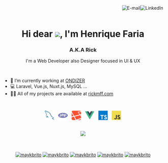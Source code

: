 <a href="https://www.linkedin.com/in/rickmff">
<img align="right" alt="LinkedIn" src="https://img.shields.io/badge/-%20rickmff%20-blue"/>
</a>
<a href="mailto:m.rickmff@gmail.com">
<img align="right" alt="E-mail" src="https://img.shields.io/badge/-%20How%20to%20reach%20me%20-red"/>
</a>
<br/>

<br/>

<h1 align="center">Hi dear <img src="https://raw.githubusercontent.com/kaueMarques/kaueMarques/master/hi.gif" width="30px">, I'm Henrique Faria</h1>
<h3 align="center">A.K.A Rick</h3>
<p align="center">I'm a Web Developer also Designer focused in UI & UX</p>

<br/>

 -   🚀 I’m currently working at [ONDIZER](https://ondizer.com/)
 -   💻 Laravel, Vue.js, Nuxt.js, MySQL ...
 -   👨‍💻 All of my projects are available at [rickmff.com](https://rickmff.com)

<br/>

<p align="center">
<img align="center" src="https://raw.githubusercontent.com/devicons/devicon/master/icons/mysql/mysql-original.svg" alt="mysql" width="30" height="30"/>
  
<img align="center" src="https://raw.githubusercontent.com/devicons/devicon/master/icons/php/php-plain.svg" alt="php" width="30" height="30"/>
 
<img align="center" src="https://raw.githubusercontent.com/devicons/devicon/master/icons/laravel/laravel-plain.svg" alt="laravel" width="30" height="30"/>
 
<img align="center" src="https://raw.githubusercontent.com/devicons/devicon/master/icons/vuejs/vuejs-original.svg" alt="vue" width="30" height="30"/>
 
<img align="center" src="https://raw.githubusercontent.com/devicons/devicon/master/icons/typescript/typescript-original.svg" alt="typescript" width="30" height="30"/>
 
<img align="center" src="https://raw.githubusercontent.com/devicons/devicon/master/icons/javascript/javascript-original.svg" alt="javascript" width="30" height="30"/>
<br/>
<br/>
<br/>

<img src="https://github-readme-stats.vercel.app/api?username=rickmff&count_private=true&show_icons=true&theme=nord"/>
</p>
<br/>

<p align="center">
<a href="https://codepen.io/rickmff" target="_blank"><img align="center" src="https://cdn.jsdelivr.net/npm/simple-icons@3.0.1/icons/codepen.svg" alt="maykbrito" height="20" width="20" /></a>
<a href="https://twitter.com/rickmff" target="blank"><img align="center" src="https://cdn.jsdelivr.net/npm/simple-icons@3.0.1/icons/twitter.svg" alt="maykbrito" height="20" width="20" /></a>
<a href="https://linkedin.com/in/rickmff" target="blank"><img align="center" src="https://cdn.jsdelivr.net/npm/simple-icons@3.0.1/icons/linkedin.svg" alt="maykbrito" height="20" width="20" /></a>
<a href="https://fb.com/rickmff" target="blank"><img align="center" src="https://cdn.jsdelivr.net/npm/simple-icons@3.0.1/icons/facebook.svg" alt="maykbrito" height="20" width="20" /></a>
<a href="https://instagram.com/rickmff" target="blank"><img align="center" src="https://cdn.jsdelivr.net/npm/simple-icons@3.0.1/icons/instagram.svg" alt="maykbrito" height="20" width="20" /></a>
</p>
